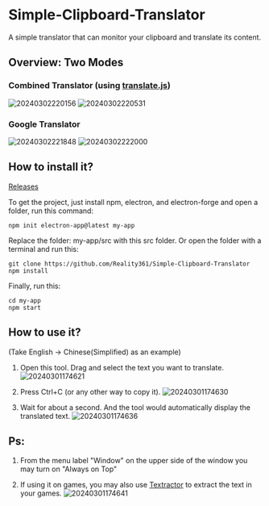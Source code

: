 # Simple-Clipboard-Translator
A simple translator that can monitor your clipboard and translate its content.

## Overview: Two Modes
### Combined Translator (using [translate.js](http://translate.zvo.cn/41162.html))
![20240302220156](https://github.com/Reality361/Simple-Clipboard-Translator/assets/154047191/26a7e50f-8fbf-4daa-94d3-8e03d99a46a4)
![20240302220531](https://github.com/Reality361/Simple-Clipboard-Translator/assets/154047191/2f52465a-8987-490d-81d3-dfa4b2d84d76)


### Google Translator
![20240302221848](https://github.com/Reality361/Simple-Clipboard-Translator/assets/154047191/7d78b32d-5fe6-4d12-af1f-df8dc3afcc81)
![20240302222000](https://github.com/Reality361/Simple-Clipboard-Translator/assets/154047191/195866fb-311d-42dd-ba56-b8c22a0bcb02)



## How to install it?

[Releases](https://github.com/Reality361/Simple-Clipboard-Translator/releases)

To get the project, just install npm, electron, and electron-forge and open a folder, run this command:
```
npm init electron-app@latest my-app
```
Replace the folder: my-app/src with this src folder.
Or open the folder with a terminal and run this:
```
git clone https://github.com/Reality361/Simple-Clipboard-Translator
npm install
```
Finally, run this:
```
cd my-app
npm start
```
## How to use it?
(Take English -> Chinese(Simplified) as an example)

1. Open this tool. Drag and select the text you want to translate.
![20240301174621](https://github.com/Reality361/Simple-Clipboard-Translator/assets/154047191/496d9b44-f478-4ab2-9991-6e97fc0882d9)

2. Press Ctrl+C (or any other way to copy it).
![20240301174630](https://github.com/Reality361/Simple-Clipboard-Translator/assets/154047191/5cf66346-aec1-44b5-bd77-fe4d479363c4)

3. Wait for about a second. And the tool would automatically display the translated text.
![20240301174636](https://github.com/Reality361/Simple-Clipboard-Translator/assets/154047191/8eef4209-e75e-41a5-aeff-32a367ffc01f)

## Ps:
1. From the menu label "Window" on the upper side of the window you may turn on "Always on Top"

2. If using it on games, you may also use [Textractor](https://github.com/Artikash/Textractor) to extract the text in your games.
![20240301174641](https://github.com/Reality361/Simple-Clipboard-Translator/assets/154047191/870a8c6b-800d-4b21-9cf8-5aec41dfe83a)
